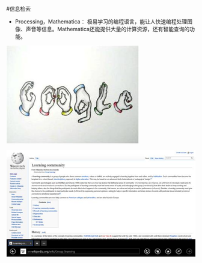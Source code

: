 #信息检索

* Processing，Mathematica：
极易学习的编程语言，能让人快速编程处理图像、声音等信息。Mathematica还能提供大量的计算资源，还有智能查询的功能。

![0](../assets/digitized_tools/message_retrieval/00.jpg)

![0](../assets/digitized_tools/message_retrieval/01.jpg)
